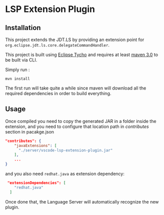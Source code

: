 # LSP Extension Plugin

## Installation

This project extends the JDT.LS by providing an extension point for `org.eclipse.jdt.ls.core.delegateCommandHandler`.

This project is built using [Eclipse Tycho](https://www.eclipse.org/tycho/) and requires at least [maven 3.0](http://maven.apache.org/download.html) to be built via CLI.

Simply run :

    mvn install

The first run will take quite a while since maven will download all the required dependencies in order to build everything.

## Usage

Once compiled you need to copy the generated JAR in a folder inside the extension, and you need to configure that location path in _contributes_ section in pacakge.json

```json
"contributes": {
    "javaExtensions": [
      "./server/vscode-lsp-extension-plugin.jar"
    ],
    ...
}
```

and you also need `redhat.java` as extension dependency:

```json
 "extensionDependencies": [
    "redhat.java"
  ]
```

Once done that, the Language Server will automatically recognize the new plugin.
